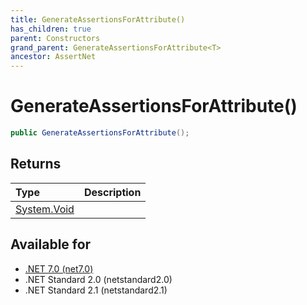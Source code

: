 ```yaml
---
title: GenerateAssertionsForAttribute()
has_children: true
parent: Constructors
grand_parent: GenerateAssertionsForAttribute<T>
ancestor: AssertNet
---
```

# GenerateAssertionsForAttribute()

```csharp
public GenerateAssertionsForAttribute();
```

## Returns
|Type|Description|
|:-|:-|
|[System.Void](https://learn.microsoft.com/en-us/dotnet/api/system.void)||

## Available for
- [.NET 7.0 (net7.0)](https://versionsof.net/core/7.0/)
- .NET Standard 2.0 (netstandard2.0)
- .NET Standard 2.1 (netstandard2.1)
